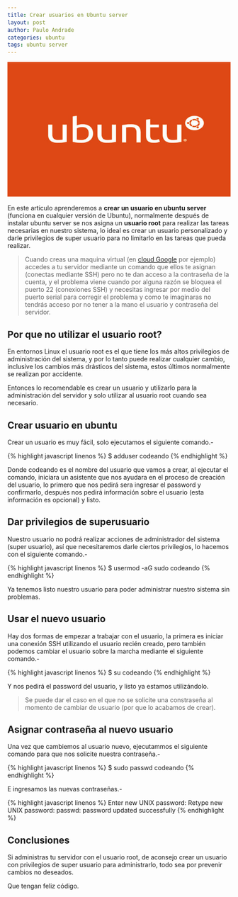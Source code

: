 ```yaml
---
title: Crear usuarios en Ubuntu server
layout: post
author: Paulo Andrade
categories: ubuntu
tags: ubuntu server
---
```


![Ubuntu Linux](/img/ubuntu.jpg)

En este articulo aprenderemos a **crear un usuario en ubuntu server** (funciona en cualquier versión de Ubuntu), normalmente después de instalar ubuntu server se nos asigna un **usuario root** para realizar las tareas necesarias en nuestro sistema, lo ideal es crear un usuario personalizado y darle privilegios de super usuario para no limitarlo en las tareas que pueda realizar.

> Cuando creas una maquina virtual (en [cloud Google](https://cloud.google.com/) por ejemplo) accedes a tu servidor mediante un comando que ellos te asignan (conectas mediante SSH) pero no te dan acceso a la contraseña de la cuenta, y el problema viene cuando por alguna razón se bloquea el puerto 22 (conexiones SSH) y necesitas ingresar por medio del puerto serial para corregir el problema y como te imaginaras no tendrás acceso por no tener  a la mano el usuario y contraseña del servidor.

## Por que no utilizar el usuario root?

En entornos Linux el usuario root es el que tiene los más altos privilegios de administración del sistema, y por lo tanto puede realizar cualquier cambio, inclusive los cambios más drásticos del sistema, estos últimos normalmente se realizan por accidente.

<ins class="adsbygoogle"
     style="display:block; text-align:center;"
     data-ad-layout="in-article"
     data-ad-format="fluid"
     data-ad-client="ca-pub-0593566584451788"
     data-ad-slot="1426664336"></ins>
<script>
     (adsbygoogle = window.adsbygoogle || []).push({});
</script>

Entonces lo recomendable es crear un usuario y utilizarlo para la administración del servidor y solo utilizar al usuario root cuando sea necesario.

## Crear usuario en ubuntu

Crear un usuario es muy fácil, solo ejecutamos el siguiente comando.-

{% highlight javascript linenos %}
$ adduser codeando
{% endhighlight %}

Donde codeando es el nombre del usuario que vamos a crear, al ejecutar el comando, iniciara un asistente que nos ayudara en el proceso de creación del usuario, lo primero que nos pedirá sera ingresar el password y confirmarlo, después nos pedirá información sobre el usuario (esta información es opcional) y listo.

## Dar privilegios de superusuario

Nuestro usuario no podrá realizar acciones de administrador del sistema (super usuario), así que necesitaremos darle ciertos privilegios, lo hacemos con el siguiente comando.-

{% highlight javascript linenos %}
$ usermod -aG sudo codeando
{% endhighlight %}

Ya tenemos listo nuestro usuario para poder administrar nuestro sistema sin problemas.

## Usar el nuevo usuario

Hay dos formas de empezar a trabajar con el usuario, la primera es iniciar una conexión SSH utilizando el usuario recién creado, pero también podemos cambiar el usuario sobre la marcha mediante el siguiente comando.-

{% highlight javascript linenos %}
$ su codeando
{% endhighlight %}

Y nos pedirá el password del usuario, y listo ya estamos utilizándolo.

> Se puede dar el caso en el que no se solicite una constraseña al momento de cambiar de usuario (por que lo acabamos de crear).

## Asignar contraseña al nuevo usuario

Una vez que cambiemos al usuario nuevo, ejecutammos el siguiente comando para que nos solicite nuestra contraseña.-

{% highlight javascript linenos %}
$ sudo passwd codeando
{% endhighlight %}

E ingresamos las nuevas contraseñas.-

{% highlight javascript linenos %}
Enter new UNIX password: 
Retype new UNIX password: 
passwd: password updated successfully
{% endhighlight %}

## Conclusiones

Si administras tu servidor con el usuario root, de aconsejo crear un usuario con privilegios de super usuario para administrarlo, todo sea por prevenir cambios no deseados.

Que tengan feliz código.